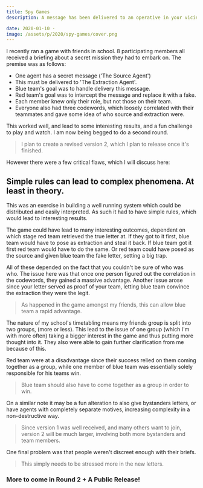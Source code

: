 ```yaml
---
title: Spy Games
description: A message has been delivered to an operative in your vicinity. We fear enemy agents may uncover their identity. You are our last hope.

date: 2020-01-10 -
image: /assets/p/2020/spy-games/cover.png
---
```


I recently ran a game with friends in school. 8 participating members all received a briefing about a secret mission they had to embark on. The premise was as follows:

- One agent has a secret message ('The Source Agent') 
- This must be delivered to 'The Extraction Agent'.
- Blue team's goal was to handle delivery this message.
- Red team's goal was to intercept the message and replace it with a fake.
- Each member knew only their role, but not those on their team.
- Everyone also had three codewords, which loosely correlated with their teammates and gave some idea of who source and extraction were. 

This worked well, and lead to some interesting results, and a fun challenge to play and watch. I am now being begged to do a second round.

> I plan to create a revised version 2, which I plan to release once it's finished.

However there were a few critical flaws, which I will discuss here:

## Simple rules can lead to complex phenomena. At least in theory.

This was an exercise in building a well running system which could be distributed and easily interpreted. As such it had to have simple rules, which would lead to interesting results.

The game could have lead to many interesting outcomes, dependent on which stage red team retrieved the true letter at. If they got to it first, blue team would have to pose as extraction and steal it back. If blue team got it first red team would have to do the same. Or red team could have posed as the source and given blue team the fake letter, setting a big trap. 

All of these depended on the fact that you couldn't be sure of who was who. The issue here was that once one person figured out the correlation in the codewords, they gained a massive advantage. Another issue arose since your letter served as proof of your team, letting blue team convince the extraction they were the legit. 

> As happened in the game amongst my friends, this can allow blue team a rapid advantage.

The nature of my school's timetabling means my friends group is split into two groups, (more or less). This lead to the issue of one group (which I'm with more often) taking a bigger interest in the game and thus putting more thought into it. They also were able to gain further clarification from me because of this.

Red team were at a disadvantage since their success relied on them coming together as a group, while one member of blue team was essentially solely responsible for his teams win. 

> Blue team should also have to come together as a group in order to win. 

On a similar note it may be a fun alteration to also give bystanders letters, or have agents with completely separate motives, increasing complexity in a non-destructive way.

> Since version 1 was well received, and many others want to join, version 2 will be much larger, involving both more bystanders and team members.

One final problem was that people weren't discreet enough with their briefs.

> This simply needs to be stressed more in the new letters.

### More to come in Round 2 + A Public Release!